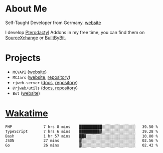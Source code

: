 # About Me

Self-Taught Developer from Germany. [website](https://rjansen.dev)

I develop [Pterodactyl](https://pterodactyl.io) Addons in my free time, you can find
them on [SourceXchange](https://www.sourcexchange.net/teams/356/profile) or [BuiltByBit](https://builtbybit.com/search/3078009).

# Projects

- `MCVAPI` ([website](https://versions.mcjars.app))
- `MCJars` ([website](https://mcjars.app), [repository](https://github.com/0x7d8/mcjar))
- `rjweb-server` ([docs](https://server.rjweb.dev), [repository](https://github.com/0x7d8/NPM_WEB-SERVER))
- `@rjweb/utils` ([docs](https://utils.rjweb.dev), [repository](https://github.com/0x7d8/rjweb-utils))
- `Bot` ([website](https://bot.rjns.dev))

# [Wakatime](https://wakatime.com/@0x7d8)

<!--START_SECTION:waka-->

```txt
PHP              7 hrs 8 mins    ██████████░░░░░░░░░░░░░░░   39.50 %
TypeScript       7 hrs 6 mins    █████████▓░░░░░░░░░░░░░░░   39.28 %
Bash             1 hr 57 mins    ██▓░░░░░░░░░░░░░░░░░░░░░░   10.80 %
JSON             27 mins         ▓░░░░░░░░░░░░░░░░░░░░░░░░   02.56 %
Go               26 mins         ▓░░░░░░░░░░░░░░░░░░░░░░░░   02.42 %
```

<!--END_SECTION:waka-->
